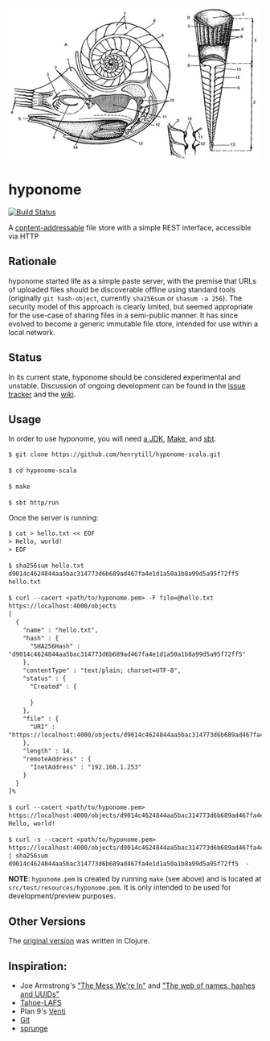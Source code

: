 ![](doc/molluscs.gif)

hyponome
========

[![Build Status](https://travis-ci.org/henrytill/hyponome-scala.svg?branch=master)](https://travis-ci.org/henrytill/hyponome-scala)

A [content-addressable](https://en.wikipedia.org/wiki/Content-addressable_storage) file store with a simple REST interface, accessible via HTTP

## Rationale

hyponome started life as a simple paste server, with the premise that URLs of uploaded files should be discoverable offline using standard tools (originally `git hash-object`, currently `sha256sum` or `shasum -a 256`).  The security model of this approach is clearly limited, but seemed appropriate for the use-case of sharing files in a semi-public manner.  It has since evolved to become a generic immutable file store, intended for use within a local network.

## Status

In its current state, hyponome should be considered experimental and unstable.  Discussion of ongoing development can be found in the [issue tracker](https://github.com/henrytill/hyponome-scala/issues) and the [wiki](https://github.com/henrytill/hyponome-scala/wiki).

## Usage

In order to use hyponome, you will need [a JDK](http://openjdk.java.net/), [Make](https://www.gnu.org/software/make/), and [sbt](http://www.scala-sbt.org/).

```
$ git clone https://github.com/henrytill/hyponome-scala.git

$ cd hyponome-scala

$ make

$ sbt http/run
```

Once the server is running:
```
$ cat > hello.txt << EOF
> Hello, world!
> EOF

$ sha256sum hello.txt
d9014c4624844aa5bac314773d6b689ad467fa4e1d1a50a1b8a99d5a95f72ff5  hello.txt

$ curl --cacert <path/to/hyponome.pem> -F file=@hello.txt https://localhost:4000/objects
[
  {
    "name" : "hello.txt",
    "hash" : {
      "SHA256Hash" : "d9014c4624844aa5bac314773d6b689ad467fa4e1d1a50a1b8a99d5a95f72ff5"
    },
    "contentType" : "text/plain; charset=UTF-8",
    "status" : {
      "Created" : {

      }
    },
    "file" : {
      "URI" : "https://localhost:4000/objects/d9014c4624844aa5bac314773d6b689ad467fa4e1d1a50a1b8a99d5a95f72ff5/hello.txt"
    },
    "length" : 14,
    "remoteAddress" : {
      "InetAddress" : "192.168.1.253"
    }
  }
]%

$ curl --cacert <path/to/hyponome.pem> https://localhost:4000/objects/d9014c4624844aa5bac314773d6b689ad467fa4e1d1a50a1b8a99d5a95f72ff5/hello.txt
Hello, world!

$ curl -s --cacert <path/to/hyponome.pem> https://localhost:4000/objects/d9014c4624844aa5bac314773d6b689ad467fa4e1d1a50a1b8a99d5a95f72ff5/hello.txt | sha256sum
d9014c4624844aa5bac314773d6b689ad467fa4e1d1a50a1b8a99d5a95f72ff5  -
```
**NOTE**: `hyponome.pem` is created by running `make` (see above) and is located at `src/test/resources/hyponome.pem`.  It is only intended to be used for development/preview purposes.

## Other Versions

The [original version](https://github.com/henrytill/hyponome-clojure) was written in Clojure.

## Inspiration:

* Joe Armstrong's ["The Mess We're In"](https://www.youtube.com/watch?v=lKXe3HUG2l4) and ["The web of names, hashes and UUIDs"](http://joearms.github.io/2015/03/12/The_web_of_names.html)
* [Tahoe-LAFS](https://tahoe-lafs.org)
* Plan 9's [Venti](http://doc.cat-v.org/plan_9/4th_edition/papers/venti/)
* [Git](http://git-scm.com/)
* [sprunge](http://sprunge.us/)

